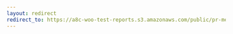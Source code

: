 ```yaml
---
layout: redirect
redirect_to: https://a8c-woo-test-reports.s3.amazonaws.com/public/pr-merge/41100/e2e/index.html
---
```

